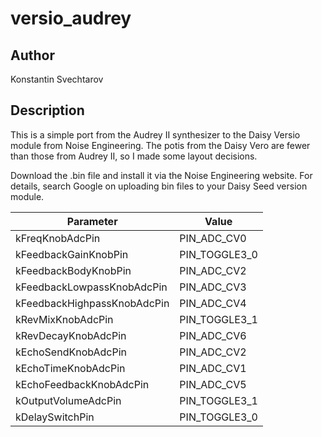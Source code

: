 # versio_audrey

## Author

<!-- Insert Your Name Here -->
Konstantin Svechtarov

## Description

<!-- Describe your example here -->

This is a simple port from the Audrey II synthesizer to the Daisy Versio module from Noise Engineering.
The potis from the Daisy Vero are fewer than those from Audrey II, so I made some layout decisions.


Download the .bin file and install it via the Noise Engineering website. For details, search Google on uploading bin files to your Daisy Seed version module. 




Parameter                   | Value
----------------------------|-----
kFreqKnobAdcPin             | PIN_ADC_CV0
kFeedbackGainKnobPin        | PIN_TOGGLE3_0
kFeedbackBodyKnobPin        | PIN_ADC_CV2
kFeedbackLowpassKnobAdcPin  | PIN_ADC_CV3
kFeedbackHighpassKnobAdcPin | PIN_ADC_CV4
kRevMixKnobAdcPin           | PIN_TOGGLE3_1
kRevDecayKnobAdcPin         | PIN_ADC_CV6
kEchoSendKnobAdcPin         | PIN_ADC_CV2
kEchoTimeKnobAdcPin         | PIN_ADC_CV1
kEchoFeedbackKnobAdcPin     | PIN_ADC_CV5
kOutputVolumeAdcPin         | PIN_TOGGLE3_1
kDelaySwitchPin             | PIN_TOGGLE3_0